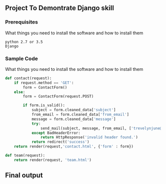 ## Project To Demontrate Django skill

### Prerequisites

What things you need to install the software and how to install them

```
python 2.7 or 3.5
Django
```



### Sample Code

What things you need to install the software and how to install them

```python
def contact(request):
	if request.method == 'GET':
		form = ContactForm()
	else:
		form = ContactForm(request.POST)

		if form.is_valid():
			subject = form.cleaned_data['subject']
			from_email = form.cleaned_data['from_email']
			message = form.cleaned_data['message']
			try:
				send_mail(subject, message, from_email, ['trevelynjune@gmail.com'])
			except BadHeaderError:
				return HttpResponse('invalid header found.')
			return redirect('success')
	return render(request,'contact.html', {'form' : form})

def team(request):
	return render(request, 'team.html')
```


## Final output
